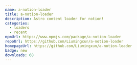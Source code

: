 ```yaml
---
name: a-notion-loader
title: a-notion-loader
description: Astro content loader for notion!
categories:
  - loaders
  - recent
npmUrl: https://www.npmjs.com/package/a-notion-loader
repoUrl: https://github.com/Liumingxun/a-notion-loader
homepageUrl: https://github.com/Liumingxun/a-notion-loader
badge: new
downloads: 68
---
```

